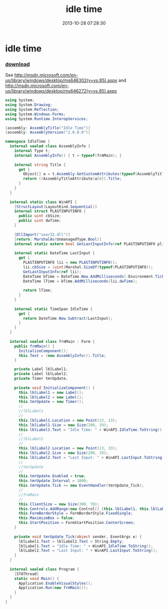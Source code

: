 ﻿---
pid:            4566
parent:         0
children:       
poster:         greg zakharov
title:          idle time
date:           2013-10-28 07:28:30
description:    See http://msdn.microsoft.com/en-us/library/windows/desktop/ms646302(v=vs.85).aspx and http://msdn.microsoft.com/en-us/library/windows/desktop/ms646272(v=vs.85).aspx
format:         csharp
---

# idle time

### [download](4566.cs)  

See http://msdn.microsoft.com/en-us/library/windows/desktop/ms646302(v=vs.85).aspx and http://msdn.microsoft.com/en-us/library/windows/desktop/ms646272(v=vs.85).aspx

```csharp
using System;
using System.Drawing;
using System.Reflection;
using System.Windows.Forms;
using System.Runtime.InteropServices;

[assembly: AssemblyTitle("Idle Time")]
[assembly: AssemblyVersion("2.0.0.0")]

namespace IdleTime {
  internal sealed class AssemblyInfo {
    internal Type t;
    internal AssemblyInfo() { t = typeof(frmMain); }
    
    internal string Title {
      get {
        Object[] a = t.Assembly.GetCustomAttributes(typeof(AssemblyTitleAttribute), false);
        return ((AssemblyTitleAttribute)a[0]).Title;
      }
    }
  }
  
  internal static class WinAPI {
    [StructLayout(LayoutKind.Sequential)]
    internal struct PLASTINPUTINFO {
      public uint cbSize;
      public uint dwTime;
    }
    
    [DllImport("user32.dll")]
    [return: MarshalAs(UnmanagedType.Bool)]
    internal static extern bool GetLastInputInfo(ref PLASTINPUTINFO plii);
    
    internal static DateTime LastInput {
      get {
        PLASTINPUTINFO lii = new PLASTINPUTINFO();
        lii.cbSize = (uint)Marshal.SizeOf(typeof(PLASTINPUTINFO));
        GetLastInputInfo(ref lii);
        DateTime bTime = DateTime.Now.AddMilliseconds(-Environment.TickCount);
        DateTime lTime = bTime.AddMilliseconds(lii.dwTime);
        
        return lTime;
      }
    }
    
    internal static TimeSpan IdleTime {
      get {
        return DateTime.Now.Subtract(LastInput);
      }
    }
  }
  
  internal sealed class frmMain : Form {
    public frmMain() {
      InitializeComponent();
      this.Text = (new AssemblyInfo()).Title;
    }

    private Label lblLabel1;
    private Label lblLabel2;
    private Timer tmrUpdate;
    
    private void InitializeComponent() {
      this.lblLabel1 = new Label();
      this.lblLabel2 = new Label();
      this.tmrUpdate = new Timer();
      //
      //lblLabel1
      //
      this.lblLabel1.Location = new Point(13, 13);
      this.lblLabel1.Size = new Size(200, 19);
      this.lblLabel1.Text = "Idle Time: " + WinAPI.IdleTime.ToString();
      //
      //lblLabel2
      //
      this.lblLabel2.Location = new Point(13, 33);
      this.lblLabel2.Size = new Size(200, 19);
      this.lblLabel2.Text = "Last Input: " + WinAPI.LastInput.ToString();
      //
      //tmrUpdate
      //
      this.tmrUpdate.Enabled = true;
      this.tmrUpdate.Interval = 1000;
      this.tmrUpdate.Tick += new EventHandler(tmrUpdate_Tick);
      //
      //frmMain
      //
      this.ClientSize = new Size(300, 70);
      this.Controls.AddRange(new Control[] {this.lblLabel1, this.lblLabel2});
      this.FormBorderStyle = FormBorderStyle.FixedSingle;
      this.MaximizeBox = false;
      this.StartPosition = FormStartPosition.CenterScreen;
    }
    
    private void tmrUpdate_Tick(object sender, EventArgs e) {
      lblLabel1.Text = lblLabel2.Text = String.Empty;
      lblLabel1.Text = "Idle Time: " + WinAPI.IdleTime.ToString();
      lblLabel2.Text = "Last Input: " + WinAPI.LastInput.ToString();
    }
  }
  
  internal sealed class Program {
    [STAThread]
    static void Main() {
      Application.EnableVisualStyles();
      Application.Run(new frmMain());
    }
  }
}
```
